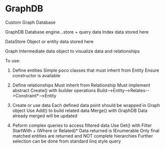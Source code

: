 # GraphDB
Custom Graph Database

GraphDB
	Database engine...store + query data
	Index data stored here

DataStore
	Object or entity data stored here

Graph
	Intermediate data object to visualize data and relationships


To use:

1. Define entities
	Simple poco classes that must inherit from Entity
	Ensure constructor is available

2. Define relationships
	Must inherit from Relationship
	Must implement abstract Create() with builder operations
		Build-->Entity-->Relates-->Constraint*-->Entity

3. Create or use data
	Each defined data point should be wrapped in Graph object
	Use Add<T>() to build related data
	Merge() with GraphDB
		Data already merged will be updated

4. Peform complex queries to access filtered data
	Use Get() with Filter 
		StartWith + (Where or Related)*
		Data returned is IEnumerable<Graph>
		Only final matched entities are returned and NOT complete hierarchies
		Further selection can be done from standard linq style query
